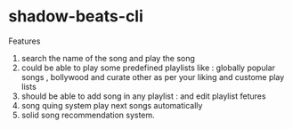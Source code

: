 # shadow-beats-cli

Features

1. search the name of the song and play the song
2. could be able to play some predefined playlists like : globally popular songs , bollywood and curate other as per your liking and custome play lists
3. should be able to add song in any playlist : and edit playlist fetures
4. song quing system play next songs automatically
5. solid song recommendation system.